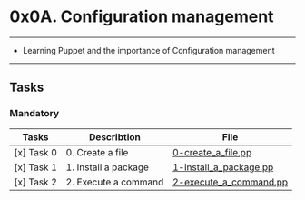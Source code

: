 # 0x0A. Configuration management

---

* Learning Puppet and the importance of Configuration management

---

## Tasks

### Mandatory

| Tasks | Describtion | File |
| ----- | ----- | ----- |
| [x] Task 0 | 0. Create a file | [0-create_a_file.pp](0-create_a_file.pp) |
| [x] Task 1 | 1. Install a package | [1-install_a_package.pp](1-install_a_package.pp) |
| [x] Task 2 | 2. Execute a command | [2-execute_a_command.pp](2-execute_a_command.pp) |
